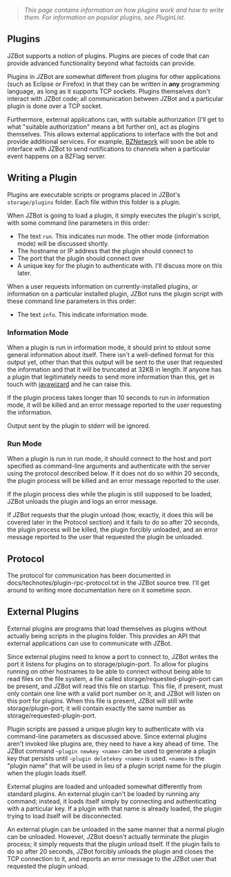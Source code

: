 > _This page contains information on how plugins work and how to write them. For information on popular plugins, see PluginList._

## Plugins ##
JZBot supports a notion of plugins. Plugins are pieces of code that can provide advanced functionality beyond what factoids can provide.

Plugins in JZBot are somewhat different from plugins for other applications (such as Eclipse or Firefox) in that they can be written in **any** programming language, as long as it supports TCP sockets. Plugins themselves don't interact with JZBot code; all communication between JZBot and a particular plugin is done over a TCP socket.

Furthermore, external applications can, with suitable authorization (I'll get to what "suitable authorization" means a bit further on), act as plugins themselves. This allows external applications to interface with the bot and provide additional services. For example, [BZNetwork](http://bznetwork.googlecode.com) will soon be able to interface with JZBot to send notifications to channels when a particular event happens on a BZFlag server.

## Writing a Plugin ##
Plugins are executable scripts or programs placed in JZBot's `storage/plugins` folder. Each file within this folder is a plugin.

When JZBot is going to load a plugin, it simply executes the plugin's script, with some command line parameters in this order:
  * The text `run`. This indicates run mode. The other mode (information mode) will be discussed shortly.
  * The hostname or IP address that the plugin should connect to
  * The port that the plugin should connect over
  * A unique key for the plugin to authenticate with. I'll discuss more on this later.

When a user requests information on currently-installed plugins, or information on a particular installed plugin, JZBot runs the plugin script with these command line parameters in this order:
  * The text `info`. This indicate information mode.

### Information Mode ###
When a plugin is run in information mode, it should print to stdout some general information about itself. There isn't a well-defined format for this output yet, other than that this output will be sent to the user that requested the information and that it will be truncated at 32KB in length. If anyone has a plugin that legitimately needs to send more information than this, get in touch with [javawizard](People#Alex.md) and he can raise this.

If the plugin process takes longer than 10 seconds to run in information mode, it will be killed and an error message reported to the user requesting the information.

Output sent by the plugin to stderr will be ignored.

### Run Mode ###
When a plugin is run in run mode, it should connect to the host and port specified as command-line arguments and authenticate with the server using the protocol described below. If it does not do so within 20 seconds, the plugin process will be killed and an error message reported to the user.

If the plugin process dies while the plugin is still supposed to be loaded, JZBot unloads the plugin and logs an error message.

If JZBot requests that the plugin unload (how, exactly, it does this will be covered later in the Protocol section) and it fails to do so after 20 seconds, the plugin process will be killed, the plugin forcibly unloaded, and an error message reported to the user that requested the plugin be unloaded.

## Protocol ##
The protocol for communication has been documented in docs/technotes/plugin-rpc-protocol.txt in the JZBot source tree. I'll get around to writing more documentation here on it sometime soon.

## External Plugins ##
External plugins are programs that load themselves as plugins without actually being scripts in the plugins folder. This provides an API that external applications can use to communicate with JZBot.

Since external plugins need to know a port to connect to, JZBot writes the port it listens for plugins on to storage/plugin-port. To allow for plugins running on other hostnames to be able to connect without being able to read files on the file system, a file called storage/requested-plugin-port can be present, and JZBot will read this file on startup. This file, if present, must only contain one line with a valid port number on it, and JZBot will listen on this port for plugins. When this file is present, JZBot will still write storage/plugin-port; it will contain exactly the same number as storage/requested-plugin-port.

Plugin scripts are passed a unique plugin key to authenticate with via command-line parameters as discussed above. Since external plugins aren't invoked like plugins are, they need to have a key ahead of time. The JZBot command `~plugin newkey <name>` can be used to generate a plugin key that persists until `~plugin deletekey <name>` is used. `<name>` is the "plugin name" that will be used in lieu of a plugin script name for the plugin when the plugin loads itself.

External plugins are loaded and unloaded somewhat differently from standard plugins. An external plugin can't be loaded by running any command; instead, it loads itself simply by connecting and authenticating with a particular key. If a plugin with that name is already loaded, the plugin trying to load itself will be disconnected.

An external plugin can be unloaded in the same manner that a normal plugin can be unloaded. However, JZBot doesn't actually terminate the plugin process; it simply requests that the plugin unload itself. If the plugin fails to do so after 20 seconds, JZBot forcibly unloads the plugin and closes the TCP connection to it, and reports an error message to the JZBot user that requested the plugin unload.